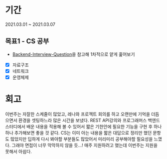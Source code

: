 # 기간
2021.03.01 ~ 2021.03.07

## 목표1 - CS 공부
- [Backend-Interview-Question](https://github.com/ksundong/backend-interview-question)을 참고해 1차적으로 얕게 훑어보기
- [x] 자료구조 
- [x] 네트워크
- [x] 운영체제

# 회고
이번주는 자잘한 스케줄이 많았고, 레나와 프로젝트 회의를 하고 오랜만에 기억을 더듬으면서 환경을 셋팅하느라 많은 시간을 보냈다. REST API강의와 프로그래머스 백엔드 스터디에서 배운 내용을 적용해 볼 수 있어서 짧은 기한안에 필요한 기능을 구현 후 하나하나 추가해보면 좋을 것 같다. CS는  이미 아는 내용을 짧은 대답으로 정리만 했던 문항도 많았지만 딥하게 다시 봐야할 부분들도 많았어서 미리미리 공부해야할 필요성을 느꼈다. 그래야 면접이 너무 막막하지 않을 듯...!
매주 지원하려고 했는데 이번주는 지원을 못해서 아쉽다. 
